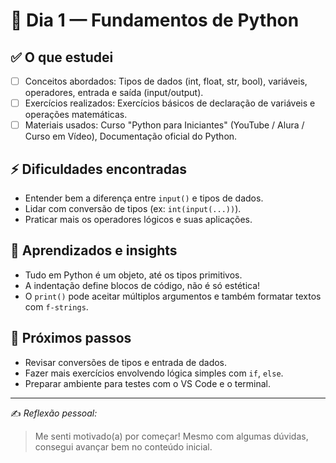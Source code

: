 # 📘 Dia 1 — Fundamentos de Python

## ✅ O que estudei
- [ ] Conceitos abordados: Tipos de dados (int, float, str, bool), variáveis, operadores, entrada e saída (input/output).
- [ ] Exercícios realizados: Exercícios básicos de declaração de variáveis e operações matemáticas.
- [ ] Materiais usados: Curso "Python para Iniciantes" (YouTube / Alura / Curso em Vídeo), Documentação oficial do Python.

## ⚡ Dificuldades encontradas
- Entender bem a diferença entre `input()` e tipos de dados.
- Lidar com conversão de tipos (ex: `int(input(...))`).
- Praticar mais os operadores lógicos e suas aplicações.

## 📌 Aprendizados e insights
- Tudo em Python é um objeto, até os tipos primitivos.
- A indentação define blocos de código, não é só estética!
- O `print()` pode aceitar múltiplos argumentos e também formatar textos com `f-strings`.

## 🎯 Próximos passos
- Revisar conversões de tipos e entrada de dados.
- Fazer mais exercícios envolvendo lógica simples com `if`, `else`.
- Preparar ambiente para testes com o VS Code e o terminal.

---

✍️ *Reflexão pessoal:*  
> Me senti motivado(a) por começar! Mesmo com algumas dúvidas, consegui avançar bem no conteúdo inicial.
